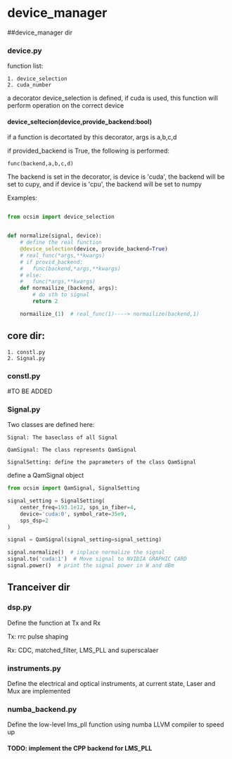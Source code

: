 # device_manager

##device_manager dir 

### device.py

function list:
    
    1. device_selection
    2. cuda_number


a decorator device_selection is defined, if cuda is used, this function will perform operation on the correct device 

#### device_seltecion(device,provide_backend:bool)
if a function is decortated by this decorator, args is a,b,c,d

if provided_backend is True, the following is performed:

    func(backend,a,b,c,d)

The backend is set in the decorator, is device is 'cuda', the backend will be 
set to cupy, and if device is 'cpu', the backend will be set to numpy

Examples:

```python

from ocsim import device_selection


def normalize(signal, device):
    # define the real function
    @device_selection(device, provide_backend=True)
    # real_func(*args,**kwargs)
    # if provid_backend:
    #   func(backend,*args,**kwargs)
    # else:
    #   func(*args,**kwargs)
    def normailize_(backend, args):
        # do sth to signal
        return 2

    normailize_(1)  # real_func(1)----> normailize(backend,1)
```
## core dir:
    1. constl.py
    2. Signal.py

### constl.py
#TO BE ADDED

### Signal.py
Two classes are defined here:
    
    Signal: The baseclass of all Signal

    QamSignal: The class represents QamSignal

    SignalSetting: define the paprameters of the class QamSignal

define a QamSignal object

```python
from ocsim import QamSignal, SignalSetting

signal_setting = SignalSetting(
    center_freq=193.1e12, sps_in_fiber=4,
    device='cuda:0', symbol_rate=35e9,
    sps_dsp=2
)

signal = QamSignal(signal_setting=signal_setting)

signal.normalize()  # inplace normalize the signal
signal.to('cuda:1')  # Move signal to NVIDIA GRAPHIC CARD
signal.power()  # print the signal power in W and dBm

```
## Tranceiver dir
### dsp.py
Define the function at Tx and Rx

Tx: rrc pulse shaping 

Rx: CDC, matched_filter, LMS_PLL and superscalaer
### instruments.py
Define the electrical and optical instruments, at current state, Laser and Mux are implemented

### numba_backend.py

Define the low-level lms_pll function using numba LLVM compiler to speed up

#### TODO: implement the CPP backend for LMS_PLL